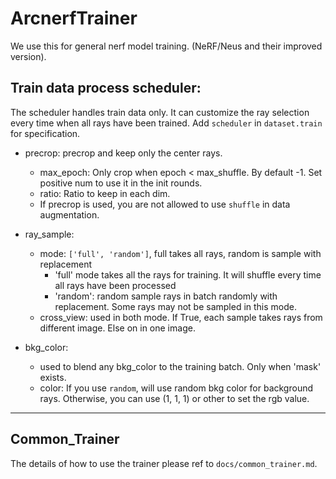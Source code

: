 # ArcnerfTrainer
We use this for general nerf model training. (NeRF/Neus and their improved version).

## Train data process scheduler:
The scheduler handles train data only. It can customize the ray selection every time when all rays have been trained.
Add `scheduler` in `dataset.train` for specification.

- precrop: precrop and keep only the center rays.
  - max_epoch: Only crop when epoch < max_shuffle. By default -1. Set positive num to use it in the init rounds.
  - ratio: Ratio to keep in each dim.
  - If precrop is used, you are not allowed to use `shuffle` in data augmentation.

- ray_sample:
  - mode: `['full', 'random']`, full takes all rays, random is sample with replacement
    - 'full' mode takes all the rays for training. It will shuffle every time all rays have been processed
    - 'random': random sample rays in batch randomly with replacement. Some rays may not be sampled in this mode.
  - cross_view: used in both mode. If True, each sample takes rays from different image. Else on in one image.

- bkg_color:
  - used to blend any bkg_color to the training batch. Only when 'mask' exists.
  - color: If you use `random`, will use random bkg color for background rays. Otherwise, you can use (1, 1, 1) or other
  to set the rgb value.


------------------------------------------------------------------------
## Common_Trainer
The details of how to use the trainer please ref to `docs/common_trainer.md`.

